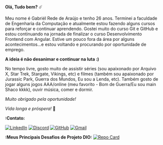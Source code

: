**Olá, Tudo bem?** ☄️

Meu nome é Gabriél Rede de Araújo e tenho 26 anos. Terminei a faculdade de Engenharia da Computação e atualmente estou fazendo alguns cursos para reforçar e continuar aprendendo.
Gostei muito do curso Git e GitHub e estou continuando na jornada de finalizar o curso Desenvolvimento Frontend com Angular. Estive um pouco fora da área por alguns acontecimentos...e estou voltando e procurando por oportunidade de emprego. 

**A ideia é não desanimar e continuar na luta :)**

No tempo livre, gosto muito de assistir séries (sou apaixonado por Arquivo X, Star Trek, Stargate, Vikings, etc) e filmes (também sou apaixonado por Jurassic Park, Guerra dos Mundos, Eu sou a Lenda, etc). Também gosto de jogar alguns jogos AAA/online (meu favorito - Bom de Guerra/Eu sou main Shaco kkkk), ouvir música, comer e dormir.

*Muito obrigado pela oportunidade!*

*Vida longa e próspera!* 🖖

**:Contato:**

[![LinkedIn](https://img.shields.io/badge/LinkedIn-0077B5?style=for-the-badge&logo=linkedin&logoColor=white)](https://www.linkedin.com/in/gabri%C3%A9l-rede-836a38205)
[![Discord](https://img.shields.io/badge/Discord-7289DA?style=for-the-badge&logo=discord&logoColor=white)](https://https://discord.com/channels/@.psiih/)
[![GitHub](https://img.shields.io/badge/GitHub-100000?style=for-the-badge&logo=github&logoColor=white)](https://github.com/gabrielrede)
[![Gmail](https://img.shields.io/badge/Gmail-333333?style=for-the-badge&logo=gmail&logoColor=red)](mailto:gabrielredezx@gmail.com) 

**:Meus Principais Desafios de Projeto DIO:**
[![Repo Card](https://github-readme-stats.vercel.app/api/pin/?username=gabrielrede&repo=dio-lab-open-source&bg_color=000&border_color=30A3DC&show_icons=true&icon_color=30A3DC&title_color=E94D5F&text_color=FFF)](https://github.com/gabrielrede/dio-lab-open-source)